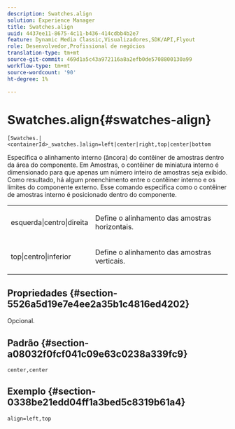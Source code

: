 ```yaml
---
description: Swatches.align
solution: Experience Manager
title: Swatches.align
uuid: 4437ee11-8675-4c11-b436-414cdbb4b2e7
feature: Dynamic Media Classic,Visualizadores,SDK/API,Flyout
role: Desenvolvedor,Profissional de negócios
translation-type: tm+mt
source-git-commit: 469d1a5c43a972116a8a2efb0de5708800130a99
workflow-type: tm+mt
source-wordcount: '90'
ht-degree: 1%

---
```



# Swatches.align{#swatches-align}

`[Swatches.|<containerId>_swatches.]align=left|center|right,top|center|bottom`

Especifica o alinhamento interno (âncora) do contêiner de amostras dentro da área do componente. Em Amostras, o contêiner de miniatura interno é dimensionado para que apenas um número inteiro de amostras seja exibido. Como resultado, há algum preenchimento entre o contêiner interno e os limites do componente externo. Esse comando especifica como o contêiner de amostras interno é posicionado dentro do componente.

<table id="table_33CC037517964DA89EE0C005BB6B32BB"> 
 <tbody> 
  <tr> 
   <td colname="col1"> <p><span class="codeph"> esquerda|centro|direita</span> </p> </td> 
   <td colname="col2"> <p> Define o alinhamento das amostras horizontais. </p> </td> 
  </tr> 
  <tr> 
   <td colname="col1"> <p><span class="codeph"> top|centro|inferior</span> </p> </td> 
   <td colname="col2"> <p> Define o alinhamento das amostras verticais. </p> </td> 
  </tr> 
 </tbody> 
</table>

## Propriedades {#section-5526a5d19e7e4ee2a35b1c4816ed4202}

Opcional.

## Padrão {#section-a08032f0fcf041c09e63c0238a339fc9}

`center,center`

## Exemplo {#section-0338be21edd04ff1a3bed5c8319b61a4}

`align=left,top`
